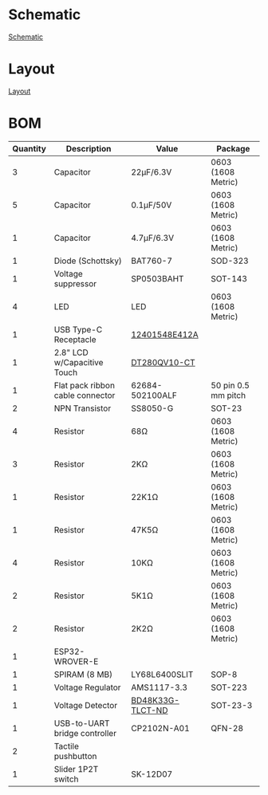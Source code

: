 
# Schematic

[Schematic](Schematic.pdf)

# Layout

[Layout](Layout.pdf)

# BOM

| Quantity | Description                      | Value           | Package            |
| -------- | -------------------------------- | --------------- | ------------------ |
| 3        | Capacitor                        | 22μF/6.3V       | 0603 (1608 Metric) |
| 5        | Capacitor                        | 0.1μF/50V       | 0603 (1608 Metric) |
| 1        | Capacitor                        | 4.7μF/6.3V      | 0603 (1608 Metric) |
| 1        | Diode (Schottsky)                | BAT760-7        | SOD-323            |
| 1        | Voltage suppressor               | SP0503BAHT      | SOT-143            |
| 4        | LED                              | LED             | 0603 (1608 Metric) |
| 1        | USB Type-C Receptacle            | [12401548E412A](https://www.digikey.com/en/products/detail/amphenol-icc-commercial-products/12401548E412A/13683580)   |                    |
| 1        | 2.8" LCD w/Capacitive Touch      | [DT280QV10-CT](https://www.adafruit.com/product/2770) |  |
| 1        | Flat pack ribbon cable connector | 62684-502100ALF | 50 pin 0.5 mm pitch |
| 2        | NPN Transistor                   | SS8050-G        | SOT-23             |
| 4        | Resistor                         | 68Ω             | 0603 (1608 Metric) |
| 3        | Resistor                         | 2KΩ             | 0603 (1608 Metric) |
| 1        | Resistor                         | 22K1Ω           | 0603 (1608 Metric) |
| 1        | Resistor                         | 47K5Ω           | 0603 (1608 Metric) |
| 4        | Resistor                         | 10KΩ            | 0603 (1608 Metric) |
| 2        | Resistor                         | 5K1Ω            | 0603 (1608 Metric) |
| 2        | Resistor                         | 2K2Ω            | 0603 (1608 Metric) |
| 1        | ESP32-WROVER-E                   |                 |                    |
| 1        | SPIRAM (8 MB)                    | LY68L6400SLIT   | SOP-8              |
| 1        | Voltage Regulator                | AMS1117-3.3     | SOT-223            |
| 1        | Voltage Detector                 | [BD48K33G-TLCT-ND](https://fscdn.rohm.com/en/products/databook/datasheet/ic/power/voltage_detector/bd48xxg-e.pdf) | SOT-23-3           |
| 1        | USB-to-UART bridge controller    | CP2102N-A01     | QFN-28             |
| 2        | Tactile pushbutton               |                 |                    |
| 1        | Slider 1P2T switch               | SK-12D07        |                    |
